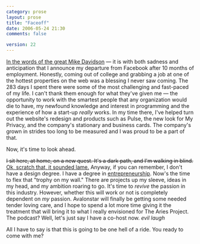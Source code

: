 ```yaml
---
category: prose
layout: prose
title: "Faceoff"
date: 2006-05-24 21:30
comments: false

version: 22
---
```


[In the words of the great Mike Davidson][1] — it is with both sadness and anticipation that I announce my departure from Facebook after 10 months of employment. Honestly, coming out of college and grabbing a job at one of the hottest properties on the web was a blessing I never saw coming. The 283 days I spent there were some of the most challenging and fast-paced of my life. I can't thank them enough for what they've given me — the opportunity to work with the smartest people that any organization would die to have, my newfound knowledge and interest in programming and the experience of how a start-up *really* works. In my time there, I've helped turn out the website's redesign and products such as Pulse, the new look for My Privacy, and the company's stationary and business cards. The company's grown in strides too long to be measured and I was proud to be a part of that.

Now, it's time to look ahead.

<del>I sit here, at home, on a new quest. It's a dark path, and I'm walking in blind.</del> <ins>Ok, scratch that, it sounded lame.</ins> Anyway, if you can remember, I don't have a design degree. I have a degree in [entrepreneurship][2]. Now's the time to flex that "trophy on my wall." There are projects up my sleeve, ideas in my head, and my ambition roaring to go. It's time to *revive* the passion in this industry. However, whether this will work or not is completely dependent on *my* passion. Avalonstar will finally be getting some needed tender loving care, and I hope to spend a lot more time giving it the treatment that will bring it to what I really envisioned for The Aries Project. The podcast? Well, let's just say I have a co-host now. *evil laugh*

All I have to say is that this is going to be one hell of a ride. You ready to come with me?

[1]: http://www.mikeindustries.com/blog/archive/2005/06/on-mouseout
[2]: http://www.google.com/search?rls=en&q=define:entrepreneur&ie=UTF-8&oe=UTF-8
